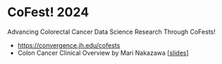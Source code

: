 # CoFest! 2024

Advancing Colorectal Cancer Data Science Research Through CoFests!

- https://convergence.jh.edu/cofests
- Colon Cancer Clinical Overview by Mari Nakazawa [[slides](https://docs.google.com/presentation/d/1dKLqHoTfqZDXtcuDRmYIYajRyS_hokqw)]
